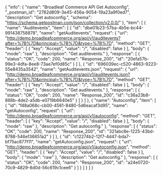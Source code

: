 {
  "info": {
    "name": "Broadleaf Commerce API Get Autoconfig",
    "_postman_id": "2762d809-3e45-456a-9054-19a23a9f0ed7",
    "description": "Get autoconfig.",
    "schema": "https://schema.getpostman.com/json/collection/v2.0.0/"
  },
  "item": [
    {
      "name": "Auditevents",
      "item": [
        {
          "id": "dbe01b23-57ba-4b5e-bc44-991438758878",
          "name": "getAuditevents",
          "request": {
            "url": "http://demo.broadleafcommerce.org/api/v1/auditevents?after=%7B%7D&principal=%7B%7D&type=%7B%7D",
            "method": "GET",
            "header": [
              {
                "key": "Accept",
                "value": "*/*",
                "disabled": false
              }
            ],
            "body": {
              "mode": "raw"
            },
            "description": "Get auditevents."
          },
          "response": [
            {
              "status": "OK",
              "code": 200,
              "name": "Response_200",
              "id": "20efa57b-99e3-4dfa-8ee8-73ae7ef0d85c"
            }
          ]
        },
        {
          "id": "696039ec-c520-4863-9223-55e8435a3542",
          "name": "getAuditevents.json",
          "request": {
            "url": "http://demo.broadleafcommerce.org/api/v1/auditevents.json?after=%7B%7D&principal=%7B%7D&type=%7B%7D",
            "method": "GET",
            "header": [
              {
                "key": "Accept",
                "value": "*/*",
                "disabled": false
              }
            ],
            "body": {
              "mode": "raw"
            },
            "description": "Get auditevents."
          },
          "response": [
            {
              "status": "OK",
              "code": 200,
              "name": "Response_200",
              "id": "c36a23b8-868b-4de2-a5db-e0719b6640e5"
            }
          ]
        }
      ]
    },
    {
      "name": "Autoconfig",
      "item": [
        {
          "id": "f48a068c-cb00-4561-8480-5d6eacaf3d95",
          "name": "getAutoconfig",
          "request": {
            "url": "http://demo.broadleafcommerce.org/api/v1/autoconfig",
            "method": "GET",
            "header": [
              {
                "key": "Accept",
                "value": "*/*",
                "disabled": false
              }
            ],
            "body": {
              "mode": "raw"
            },
            "description": "Get autoconfig."
          },
          "response": [
            {
              "status": "OK",
              "code": 200,
              "name": "Response_200",
              "id": "321abc8e-1225-43bd-8788-546e136651a2"
            }
          ]
        },
        {
          "id": "c12274b2-12f7-4d47-bda7-bf75ac877f11",
          "name": "getAutoconfig.json",
          "request": {
            "url": "http://demo.broadleafcommerce.org/api/v1/autoconfig.json",
            "method": "GET",
            "header": [
              {
                "key": "Accept",
                "value": "*/*",
                "disabled": false
              }
            ],
            "body": {
              "mode": "raw"
            },
            "description": "Get autoconfig."
          },
          "response": [
            {
              "status": "OK",
              "code": 200,
              "name": "Response_200",
              "id": "a24e0720-70c9-4829-8d0d-56c619c1cee6"
            }
          ]
        }
      ]
    }
  ]
}